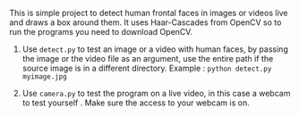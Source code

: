 This is simple project to detect human frontal faces in images or videos live and draws a box around them. It uses Haar-Cascades from OpenCV so to run the programs you need to download OpenCV.

1) Use ```detect.py``` to test an image or a video with human faces, by passing the image or the video file as an argument, use the entire path if the source image is in a different directory.
Example : ```python detect.py myimage.jpg```

2) Use ```camera.py``` to test the program on a live video, in this case a webcam to test yourself . Make sure the access to your webcam is on.
